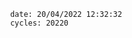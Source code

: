 

                date: 20/04/2022 12:32:32
                cycles: 20220

                         